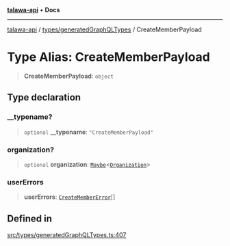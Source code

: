 [**talawa-api**](../../../README.md) • **Docs**

***

[talawa-api](../../../modules.md) / [types/generatedGraphQLTypes](../README.md) / CreateMemberPayload

# Type Alias: CreateMemberPayload

> **CreateMemberPayload**: `object`

## Type declaration

### \_\_typename?

> `optional` **\_\_typename**: `"CreateMemberPayload"`

### organization?

> `optional` **organization**: [`Maybe`](Maybe.md)\<[`Organization`](Organization.md)\>

### userErrors

> **userErrors**: [`CreateMemberError`](CreateMemberError.md)[]

## Defined in

[src/types/generatedGraphQLTypes.ts:407](https://github.com/PalisadoesFoundation/talawa-api/blob/6712e9940a5702665afc506fa9f6e9d7e1dc7991/src/types/generatedGraphQLTypes.ts#L407)
